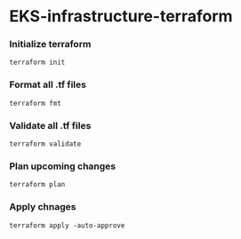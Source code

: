 # **EKS-infrastructure-terraform**

### Initialize terraform

`terraform init`

### Format all .tf files

`terraform fmt`

### Validate all .tf files

`terraform validate`

### Plan upcoming changes

`terraform plan`

### Apply chnages

`terraform apply -auto-approve`
